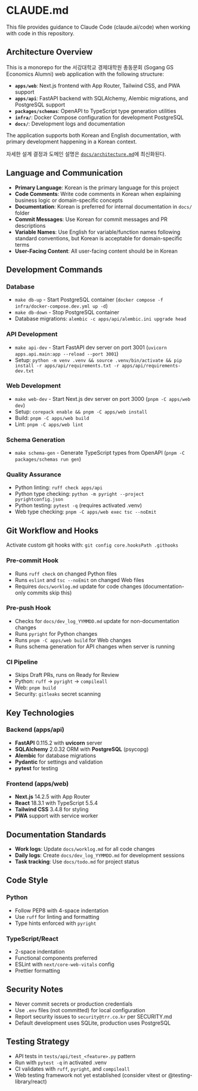 # CLAUDE.md

This file provides guidance to Claude Code (claude.ai/code) when working with code in this repository.

## Architecture Overview

This is a monorepo for the 서강대학교 경제대학원 총동문회 (Sogang GS Economics Alumni) web application with the following structure:

- **`apps/web`**: Next.js frontend with App Router, Tailwind CSS, and PWA support
- **`apps/api`**: FastAPI backend with SQLAlchemy, Alembic migrations, and PostgreSQL support
- **`packages/schemas`**: OpenAPI to TypeScript type generation utilities
- **`infra/`**: Docker Compose configuration for development PostgreSQL
- **`docs/`**: Development logs and documentation

The application supports both Korean and English documentation, with primary development happening in a Korean context.

자세한 설계 결정과 도메인 설명은 [`docs/architecture.md`](docs/architecture.md)에 최신화된다.

## Language and Communication

- **Primary Language**: Korean is the primary language for this project
- **Code Comments**: Write code comments in Korean when explaining business logic or domain-specific concepts
- **Documentation**: Korean is preferred for internal documentation in `docs/` folder
- **Commit Messages**: Use Korean for commit messages and PR descriptions
- **Variable Names**: Use English for variable/function names following standard conventions, but Korean is acceptable for domain-specific terms
- **User-Facing Content**: All user-facing content should be in Korean

## Development Commands

### Database
- `make db-up` - Start PostgreSQL container (`docker compose -f infra/docker-compose.dev.yml up -d`)
- `make db-down` - Stop PostgreSQL container
- Database migrations: `alembic -c apps/api/alembic.ini upgrade head`

### API Development
- `make api-dev` - Start FastAPI dev server on port 3001 (`uvicorn apps.api.main:app --reload --port 3001`)
- Setup: `python -m venv .venv && source .venv/bin/activate && pip install -r apps/api/requirements.txt -r apps/api/requirements-dev.txt`

### Web Development
- `make web-dev` - Start Next.js dev server on port 3000 (`pnpm -C apps/web dev`)
- Setup: `corepack enable && pnpm -C apps/web install`
- Build: `pnpm -C apps/web build`
- Lint: `pnpm -C apps/web lint`

### Schema Generation
- `make schema-gen` - Generate TypeScript types from OpenAPI (`pnpm -C packages/schemas run gen`)

### Quality Assurance
- Python linting: `ruff check apps/api`
- Python type checking: `python -m pyright --project pyrightconfig.json`
- Python testing: `pytest -q` (requires activated .venv)
- Web type checking: `pnpm -C apps/web exec tsc --noEmit`

## Git Workflow and Hooks

Activate custom git hooks with: `git config core.hooksPath .githooks`

### Pre-commit Hook
- Runs `ruff check` on changed Python files
- Runs `eslint` and `tsc --noEmit` on changed Web files
- Requires `docs/worklog.md` update for code changes (documentation-only commits skip this)

### Pre-push Hook
- Checks for `docs/dev_log_YYMMDD.md` update for non-documentation changes
- Runs `pyright` for Python changes
- Runs `pnpm -C apps/web build` for Web changes
- Runs schema generation for API changes when server is running

### CI Pipeline
- Skips Draft PRs, runs on Ready for Review
- Python: `ruff` → `pyright` → `compileall`
- Web: `pnpm build`
- Security: `gitleaks` secret scanning

## Key Technologies

### Backend (apps/api)
- **FastAPI** 0.115.2 with **uvicorn** server
- **SQLAlchemy** 2.0.32 ORM with **PostgreSQL** (psycopg)
- **Alembic** for database migrations
- **Pydantic** for settings and validation
- **pytest** for testing

### Frontend (apps/web)
- **Next.js** 14.2.5 with App Router
- **React** 18.3.1 with TypeScript 5.5.4
- **Tailwind CSS** 3.4.8 for styling
- **PWA** support with service worker

## Documentation Standards

- **Work logs**: Update `docs/worklog.md` for all code changes
- **Daily logs**: Create `docs/dev_log_YYMMDD.md` for development sessions
- **Task tracking**: Use `docs/todo.md` for project status

## Code Style

### Python
- Follow PEP8 with 4-space indentation
- Use `ruff` for linting and formatting
- Type hints enforced with `pyright`

### TypeScript/React
- 2-space indentation
- Functional components preferred
- ESLint with `next/core-web-vitals` config
- Prettier formatting

## Security Notes

- Never commit secrets or production credentials
- Use `.env` files (not committed) for local configuration
- Report security issues to `security@trr.co.kr` per SECURITY.md
- Default development uses SQLite, production uses PostgreSQL

## Testing Strategy

- API tests in `tests/api/test_<feature>.py` pattern
- Run with `pytest -q` in activated .venv
- CI validates with `ruff`, `pyright`, and `compileall`
- Web testing framework not yet established (consider vitest or @testing-library/react)
